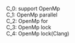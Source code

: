 C_0: support OpenMp  
C_1: OpenMp parallel  
C_2: OpenMp for  
C_3: OpenMp lock  
C_4: OpenMp lock(Clang)  


